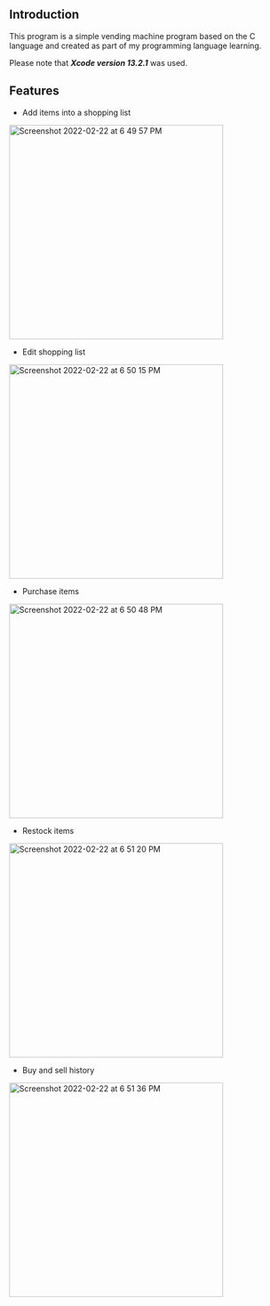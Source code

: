 
## Introduction

This program is a simple vending machine program based on the C language and created as part of my programming language learning.

Please note that ***Xcode version 13.2.1*** was used. 

## Features

- Add items into a shopping list

<img width="385" alt="Screenshot 2022-02-22 at 6 49 57 PM" src="https://user-images.githubusercontent.com/100817581/178100420-8854e985-3a95-4da2-af45-06aaee090331.png">


- Edit shopping list

<img width="385" alt="Screenshot 2022-02-22 at 6 50 15 PM" src="https://user-images.githubusercontent.com/100817581/178100436-cd3bb841-1873-4021-8b6a-6d600ad4411f.png">


- Purchase items

<img width="385" alt="Screenshot 2022-02-22 at 6 50 48 PM" src="https://user-images.githubusercontent.com/100817581/178100449-bab54d03-d0be-4902-8eca-f8f779cb92aa.png">


- Restock items

<img width="385" alt="Screenshot 2022-02-22 at 6 51 20 PM" src="https://user-images.githubusercontent.com/100817581/178100481-985a1cdd-0dde-4fc0-b79e-5a1b568a5f03.png">


- Buy and sell history

<img width="385" alt="Screenshot 2022-02-22 at 6 51 36 PM" src="https://user-images.githubusercontent.com/100817581/178100497-d39b0e87-9350-482b-984f-cddbe480bfec.png">

